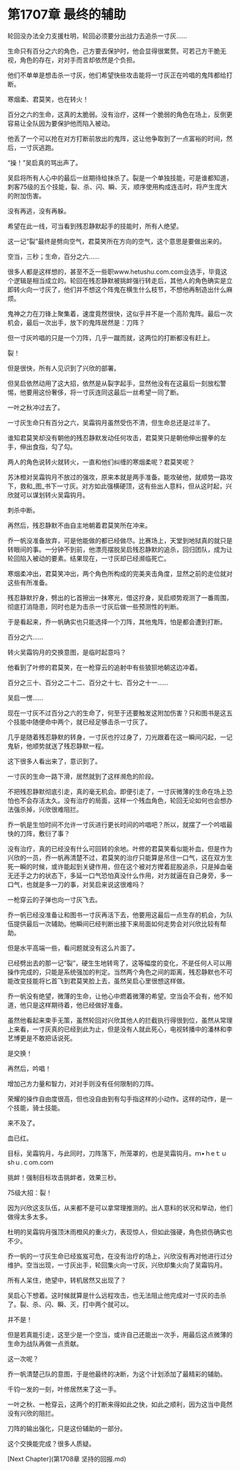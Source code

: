 # 第1707章 最终的辅助

轮回没办法全力支援杜明，轮回必须要分出战力去追杀一寸灰……

生命只有百分之六的角色，己方要去保护时，他会显得很累赘。可若己方干脆无视，角色的存在，对对手而言却依然是个负担。

他们不单单是想击杀一寸灰，他们希望快些攻击能将一寸灰正在吟唱的鬼阵都给打断。

寒烟柔、君莫笑，也在转火！

百分之六的生命，这真的太脆弱。没有治疗，这样一个脆弱的角色在场上，反倒更容易让全队因为要保护他而陷入被动。

他丢了一个可以抢在对方打断前放出的鬼阵，这让他争取到了一点富裕的时间，然后，一寸灰逃跑。

“操！”吴启真的骂出声了。

吴启将所有人心中的最后一丝期待给抹杀了。裂是一个单独技能，可是谁都知道，刺客75级的五个技能，裂、杀、闪、瞬、灭，顺序使用构成连击时，将产生庞大的附加伤害。

没有再逃，没有再躲。

希望在此一线，可当看到残忍静默起手的技能时，所有人绝望。

这一记“裂”最终是劈向空气，君莫笑所在方向的空气，这个意思是要做出来的。

空当，三秒；生命，百分之六……

很多人都是这样想的，甚至不乏一些职www.hetushu.com.com业选手，毕竟这个逻辑是相当成立的。轮回在残忍静默被挑衅强行转走后，其他人的角色确实是立即转火向一寸灰了，他们并不想这个阵鬼在横生什么枝节，不想他再制造出什么麻烦。

鬼神之力在刀锋上聚集着，速度竟然很快，这似乎并不是一个高阶鬼阵。最后一次机会，最后一次出手，放下的鬼阵居然是：刀阵？

但一寸灰吟唱的只是一个刀阵，几乎一蹴而就，这两位的打断都没有赶上。

裂！

但是很快，所有人见识到了兴欣的部署。

但吴启依然动用了这大招，依然是从裂字起手，显然他没有在这最后一刻放松警惕，他要用这份奢侈，将一寸灰连同这最后一丝希望一同了断。

一叶之秋冲过去了。

一寸灰生命只有百分之六，吴霜钩月虽然受伤不清，但生命总还是过半了。

谁知君莫笑却没有朝他的残忍静默发动任何攻击，君莫笑只是朝他伸出握拳的左手，伸出食指，勾了勾。

两人的角色说转火就转火，一直和他们纠缠的寒烟柔呢？君莫笑呢？

苏沐橙对吴霜钩月不放过的强攻，原来本就是两手准备。能攻破他，就顺势一路攻下，救和_图_书下一寸灰。对方如此强横硬顶，这有些出人意料，但从这时起，兴欣就可以谋划转火吴霜钩月。

刺杀中断。

再然后，残忍静默不由自主地朝着君莫笑所在冲来。

乔一帆没准备放弃，可是他能做的都已经做尽。比赛场上，天堂到地狱真的就只是转眼间的事。一分钟不到前，他漂亮摆脱吴启残忍静默的追杀，回归团队，成为让轮回陷入被动的要素。结果现在，一寸灰却已经濒临死亡。

寒烟柔冲出，君莫笑冲出，两个角色所构成的完美夹击角度，显然之前的走位就对这些有所准备。

残忍静默拧身，劈出的匕首擦出一抹寒光，借这拧身，吴启顺势观测了一番周围，彻底打消隐患，同时也是为击杀一寸灰后做一些预测性的判断。

于是看起来，乔一帆确实也只能选择一个刀阵，其他鬼阵，怕是都会遭到打断。

百分之六……

转火吴霜钩月的交换意图，是临时起意吗？

他看到了叶修的君莫笑，在一枪穿云的追射中有些狼狈地朝这边冲着。

百分之三十、百分之二十二、百分之十七、百分之十一……

吴启一愣……

现在一寸灰不过百分之六的生命了，何至于还要触发这附加伤害？只和图书是这五个技能中随便命中两个，就已经足够击杀一寸灰了。

几乎是随着残忍静默的转身，一寸灰也拧过身了，刀光跟着在这一瞬间闪起，一记鬼斩，他顺势就送了残忍静默一程。

这下很多人看出来了，意识到了。

一寸灰的生命一路下滑，居然就到了这样濒危的阶段。

不把残忍静默彻底引走，真的毫无机会。即便引走了，一寸灰微薄的生命在场上恐怕也不会存活太久。没有治疗的局面，这样一个残血角色，轮回无论如何也会想办法强杀掉，兴欣很难阻拦。

乔一帆是生怕时间不允许一寸灰进行更长时间的吟唱吧？所以，就摆了一个吟唱最快的刀阵，敷衍了事？

没有治疗，真的已经没有什么可回转的余地。叶修的君莫笑看似能补血，但是作为兴欣的一员，乔一帆再清楚不过，君莫笑的治疗只能算是吊住一口气，这在双方生死一瞬的时候，或许能起到关键作用，但在这个被对方撵着屁股追杀，只是掉血毫无还手之力的状态下，多延一口气恐怕真没什么作用，对方就逼在自己身旁，多一口气，也就是多一刀的事，对吴启来说这很难吗？

一枪穿云的子弹也向一寸灰飞去。

乔一帆已经没准备让和图书一寸灰再活下去，他要用这最后一点生存的机会，为队伍提供最后一次辅助。他瞬间已经判断出接下来局面如何走势会对兴欣比较有帮助。

但是水平高端一些，看问题就没有这么片面了。

已经劈出去的那一记“裂”，硬生生地转弯了，这等幅度的变化，不是任何人可以用操作完成的，只能是系统强加的判定。当然两个角色之间的距离，残忍静默也不可能改变技能将匕首飞到君莫笑脸上去，虽然吴启心里很想这样做。

乔一帆没有绝望，微薄的生命，让他心中燃着微薄的希望。空当会不会有，他不知道，他只是这样期待着，他已经做好准备。

虽然他看起来束手无策，虽然轮回对兴欣其他人的拦截执行得很到位，虽然从常理上来看，一寸灰真的已经到此为止，但是没有人就此死心，电视转播中的潘林和李艺博更是不敢把话说死。

是交换！

再然后，吟唱！

增加己方力量和智力，对对手则没有任何限制的刀阵。

荣耀的操作自由度很高，但也没自由到有勾手指这样的小动作。这样的动作，是一个技能，骑士技能。

来不及了。

血已红。

目标，吴霜钩月，与此同时，刀阵落下，所笼罩的，也是吴霜钩月。ｍ•ｈeｔｕshｕ.ｃom.coｍ

挑衅！强制目标攻击挑衅者，效果三秒。

75级大招：裂！

因为兴欣这支队伍，从来都不是可以拿常理推测的。出人意料的状况和举动，他们做得太多太多。

杜明的吴霜钩月强顶沐雨橙风的重火力，表现惊人，但如此强硬，角色损伤确实也不少。

乔一帆的一寸灰生命已经岌岌可危，在没有治疗的场上，兴欣没有再对他进行过分维护。空当出现，一寸灰出手，轮回集火向一寸灰，兴欣却集火向了吴霜钩月。

所有人呆住，绝望中，转机居然又出现了？

吴启心下想着。这时候就算是什么远程攻击，也无法阻止他完成对一寸灰的击杀了。裂、杀、闪、瞬、灭，打中两个就可以。

并不是！

但是若真能引走，这至少是一个空当，或许自己还能出一次手，用最后这点微薄的生命为战队再做一点贡献。

这一次呢？

乔一帆清楚己队的意图，于是他最终的决断，为这个计划添加了最精彩的辅助。

千钧一发的一刻，叶修居然来了这一手。

一叶之秋、一枪穿云，这两个的打断来得如此之快，如此之顺利，因为这当中竟然没有兴欣的阻拦。

刀阵的输出强化，只是这份辅助的一部分。

这个交换能完成？很多人质疑。



[Next Chapter](第1708章 坚持的回报.md)